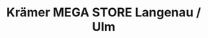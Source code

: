 ---
title: "Krämer MEGA STORE Langenau / Ulm"
url: /langenau/kraemer-mega-store-langenau-ulm/
shop: Sport
---
